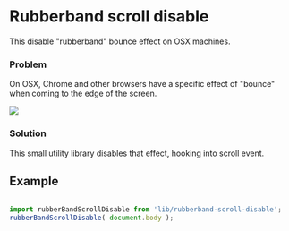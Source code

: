 # Rubberband scroll disable

This disable "rubberband" bounce effect on OSX machines.

### Problem
On OSX, Chrome and other browsers have a specific effect of "bounce" when coming to the edge of the screen.

![](https://cldup.com/LQ7VNvnEkJ-3000x3000.png)

### Solution
This small utility library disables that effect, hooking into scroll event.

## Example
```js

import rubberBandScrollDisable from 'lib/rubberband-scroll-disable';
rubberBandScrollDisable( document.body );

```
